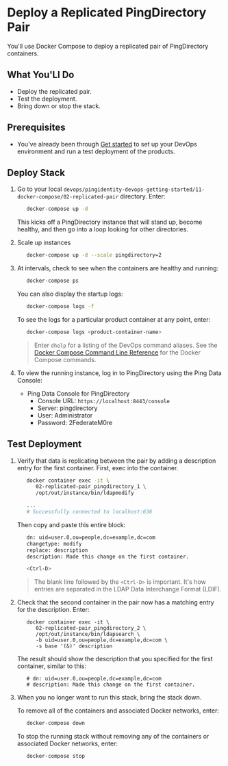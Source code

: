 # Deploy a Replicated PingDirectory Pair

You'll use Docker Compose to deploy a replicated pair of PingDirectory containers.

## What You'Ll Do

* Deploy the replicated pair.
* Test the deployment.
* Bring down or stop the stack.

## Prerequisites

* You've already been through [Get started](getStarted.md) to set up your DevOps environment and run a test deployment of the products.

## Deploy Stack

1. Go to your local `devops/pingidentity-devops-getting-started/11-docker-compose/02-replicated-pair` directory. Enter:

      ```bash
         docker-compose up -d
      ```

      This kicks off a PingDirectory instance that will stand up, become healthy, and then go into a loop looking for other directories.

1. Scale up instances

      ```bash
         docker-compose up -d --scale pingdirectory=2
      ```

1. At intervals, check to see when the containers are healthy and running:

      ```bash
         docker-compose ps
      ```

      You can also display the startup logs:

      ```bash
         docker-compose logs -f
      ```

      To see the logs for a particular product container at any point, enter:

      ```bash
         docker-compose logs <product-container-name>
      ```

      > Enter `dhelp` for a listing of the DevOps command aliases. See the [Docker Compose Command Line Reference](https://docs.docker.com/compose/reference/overview/) for the Docker Compose commands.

1. To view the running instance, log in to PingDirectory using the Ping Data Console:

   * Ping Data Console for PingDirectory
     * Console URL: `https://localhost:8443/console`
     * Server: pingdirectory
     * User: Administrator
     * Password: 2FederateM0re

## Test Deployment

1. Verify that data is replicating between the pair by adding a description entry for the first container. First, exec into the container.

      ```bash
         docker container exec -it \
            02-replicated-pair_pingdirectory_1 \
            /opt/out/instance/bin/ldapmodify

         ...
         # Successfully connected to localhost:636
      ```

      Then copy and paste this entire block:

      ```bash
         dn: uid=user.0,ou=people,dc=example,dc=com
         changetype: modify
         replace: description
         description: Made this change on the first container.

         <Ctrl-D>
      ```

      > The blank line followed by the `<Ctrl-D>` is important. It's how entries are separated in the LDAP Data Interchange Format (LDIF).

1. Check that the second container in the pair now has a matching entry for the description. Enter:

      ```text
         docker container exec -it \
            02-replicated-pair_pingdirectory_2 \
            /opt/out/instance/bin/ldapsearch \
            -b uid=user.0,ou=people,dc=example,dc=com \
            -s base '(&)' description
      ```

      The result should show the description that you specified for the first container, similar to this:

      ```text
         # dn: uid=user.0,ou=people,dc=example,dc=com
         # description: Made this change on the first container.
      ```

1. When you no longer want to run this stack, bring the stack down.

      To remove all of the containers and associated Docker networks, enter:

      ```bash
         docker-compose down
      ```

      To stop the running stack without removing any of the containers or associated Docker networks, enter:

      ```bash
         docker-compose stop
      ```
